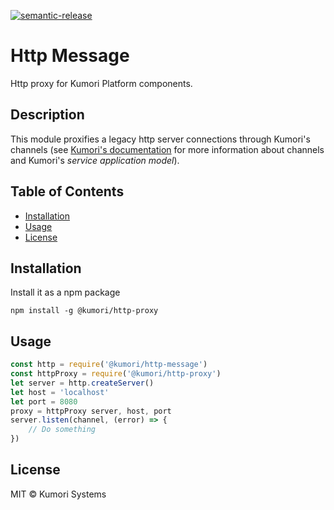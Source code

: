 [![semantic-release](https://img.shields.io/badge/%20%20%F0%9F%93%A6%F0%9F%9A%80-semantic--release-e10079.svg)](https://github.com/semantic-release/semantic-release)

# Http Message

Http proxy for Kumori Platform components.

## Description

This module proxifies a legacy http server connections through Kumori's channels (see [Kumori's documentation](https://github.com/kumori-systems/documentation) for more information about channels and Kumori's _service application model_).


## Table of Contents

* [Installation](#installation)
* [Usage](#usage)
* [License](#license)

## Installation

Install it as a npm package

    npm install -g @kumori/http-proxy

## Usage

```javascript
const http = require('@kumori/http-message')
const httpProxy = require('@kumori/http-proxy')
let server = http.createServer()
let host = 'localhost'
let port = 8080
proxy = httpProxy server, host, port
server.listen(channel, (error) => {
    // Do something
})
```

## License

MIT © Kumori Systems
